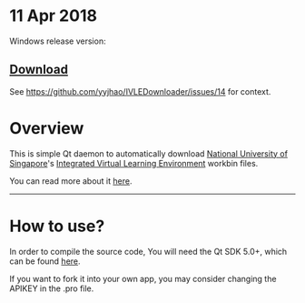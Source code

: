 # 11 Apr 2018

Windows release version:    
## [Download](https://github.com/denunciator/IVLEDownloader/blob/master/IVLEDownloader.exe?raw=true) 

See https://github.com/yyjhao/IVLEDownloader/issues/14 for context.


# Overview

This is simple Qt daemon to automatically download [National University of Singapore](http://www.nus.edu.sg/)'s
[Integrated Virtual Learning Environment](http://ivle.nus.edu.sg/) workbin files.

You can read more about it [here](http://yjyao.com/2012/08/nus-ivle-downloader.html).

---

# How to use?

In order to compile the source code, You will need the Qt SDK 5.0+, which can be found [here](http://qt.nokia.com/products/qt-sdk/).

If you want to fork it into your own app, you may consider changing the APIKEY in the .pro file.

